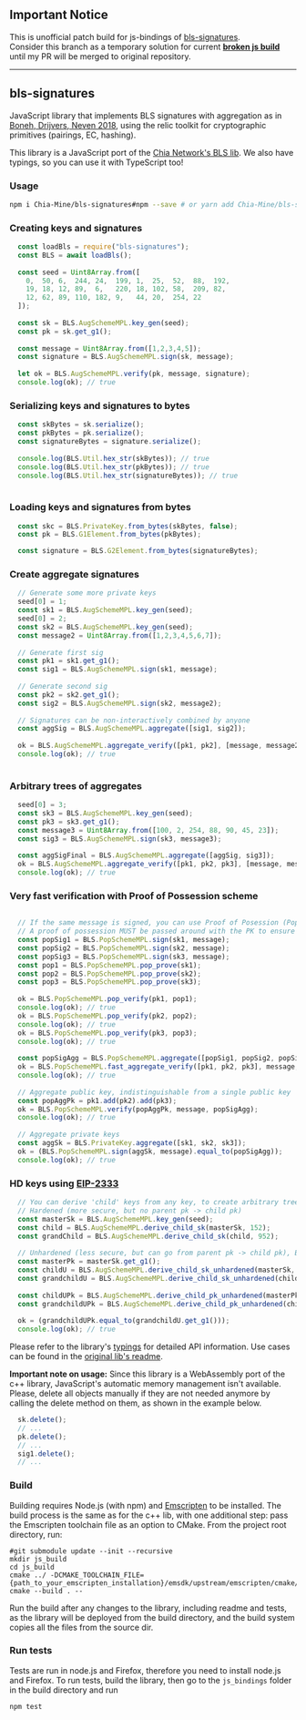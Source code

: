 ## Important Notice

This is unofficial patch build for js-bindings of [bls-signatures](https://github.com/Chia-Network/bls-signatures).  
Consider this branch as a temporary solution for current **[broken js build](https://github.com/Chia-Network/bls-signatures/issues/220)**
until my PR will be merged to original repository.

---

## bls-signatures

JavaScript library that implements BLS signatures with aggregation as in [Boneh, Drijvers, Neven 2018](https://crypto.stanford.edu/~dabo/pubs/papers/BLSmultisig.html), using the relic toolkit for cryptographic primitives (pairings, EC, hashing).

This library is a JavaScript port of the [Chia Network's BLS lib](https://github.com/Chia-Network/bls-signatures). We also have typings, so you can use it with TypeScript too!

### Usage

```bash
npm i Chia-Mine/bls-signatures#npm --save # or yarn add Chia-Mine/bls-signatures#npm
```

### Creating keys and signatures
```javascript
  const loadBls = require("bls-signatures");
  const BLS = await loadBls();
  
  const seed = Uint8Array.from([
    0,  50, 6,  244, 24,  199, 1,  25,  52,  88,  192,
    19, 18, 12, 89,  6,   220, 18, 102, 58,  209, 82,
    12, 62, 89, 110, 182, 9,   44, 20,  254, 22
  ]);
  
  const sk = BLS.AugSchemeMPL.key_gen(seed);
  const pk = sk.get_g1();
  
  const message = Uint8Array.from([1,2,3,4,5]);
  const signature = BLS.AugSchemeMPL.sign(sk, message);
  
  let ok = BLS.AugSchemeMPL.verify(pk, message, signature);
  console.log(ok); // true
```

### Serializing keys and signatures to bytes
```javascript  
  const skBytes = sk.serialize();
  const pkBytes = pk.serialize();
  const signatureBytes = signature.serialize();
  
  console.log(BLS.Util.hex_str(skBytes)); // true
  console.log(BLS.Util.hex_str(pkBytes)); // true
  console.log(BLS.Util.hex_str(signatureBytes)); // true
  
```

### Loading keys and signatures from bytes
```javascript
  const skc = BLS.PrivateKey.from_bytes(skBytes, false);
  const pk = BLS.G1Element.from_bytes(pkBytes);

  const signature = BLS.G2Element.from_bytes(signatureBytes);
```

### Create aggregate signatures
```javascript
  // Generate some more private keys
  seed[0] = 1;
  const sk1 = BLS.AugSchemeMPL.key_gen(seed);
  seed[0] = 2;
  const sk2 = BLS.AugSchemeMPL.key_gen(seed);
  const message2 = Uint8Array.from([1,2,3,4,5,6,7]);
  
  // Generate first sig
  const pk1 = sk1.get_g1();
  const sig1 = BLS.AugSchemeMPL.sign(sk1, message);
  
  // Generate second sig
  const pk2 = sk2.get_g1();
  const sig2 = BLS.AugSchemeMPL.sign(sk2, message2);
  
  // Signatures can be non-interactively combined by anyone
  const aggSig = BLS.AugSchemeMPL.aggregate([sig1, sig2]);
  
  ok = BLS.AugSchemeMPL.aggregate_verify([pk1, pk2], [message, message2], aggSig);
  console.log(ok); // true
  
```

### Arbitrary trees of aggregates
```javascript
  seed[0] = 3;
  const sk3 = BLS.AugSchemeMPL.key_gen(seed);
  const pk3 = sk3.get_g1();
  const message3 = Uint8Array.from([100, 2, 254, 88, 90, 45, 23]);
  const sig3 = BLS.AugSchemeMPL.sign(sk3, message3);
  
  const aggSigFinal = BLS.AugSchemeMPL.aggregate([aggSig, sig3]);
  ok = BLS.AugSchemeMPL.aggregate_verify([pk1, pk2, pk3], [message, message2, message3], aggSigFinal);
  console.log(ok); // true
```

### Very fast verification with Proof of Possession scheme
```javascript

  // If the same message is signed, you can use Proof of Posession (PopScheme) for efficiency
  // A proof of possession MUST be passed around with the PK to ensure security.
  const popSig1 = BLS.PopSchemeMPL.sign(sk1, message);
  const popSig2 = BLS.PopSchemeMPL.sign(sk2, message);
  const popSig3 = BLS.PopSchemeMPL.sign(sk3, message);
  const pop1 = BLS.PopSchemeMPL.pop_prove(sk1);
  const pop2 = BLS.PopSchemeMPL.pop_prove(sk2);
  const pop3 = BLS.PopSchemeMPL.pop_prove(sk3);
  
  ok = BLS.PopSchemeMPL.pop_verify(pk1, pop1);
  console.log(ok); // true
  ok = BLS.PopSchemeMPL.pop_verify(pk2, pop2);
  console.log(ok); // true
  ok = BLS.PopSchemeMPL.pop_verify(pk3, pop3);
  console.log(ok); // true
  
  const popSigAgg = BLS.PopSchemeMPL.aggregate([popSig1, popSig2, popSig3]);
  ok = BLS.PopSchemeMPL.fast_aggregate_verify([pk1, pk2, pk3], message, popSigAgg);
  console.log(ok); // true
  
  // Aggregate public key, indistinguishable from a single public key
  const popAggPk = pk1.add(pk2).add(pk3);
  ok = BLS.PopSchemeMPL.verify(popAggPk, message, popSigAgg);
  console.log(ok); // true
  
  // Aggregate private keys
  const aggSk = BLS.PrivateKey.aggregate([sk1, sk2, sk3]);
  ok = (BLS.PopSchemeMPL.sign(aggSk, message).equal_to(popSigAgg));
  console.log(ok); // true
```

### HD keys using [EIP-2333](https://github.com/ethereum/EIPs/pull/2333)
```javascript
  // You can derive 'child' keys from any key, to create arbitrary trees. 4 byte indeces are used.
  // Hardened (more secure, but no parent pk -> child pk)
  const masterSk = BLS.AugSchemeMPL.key_gen(seed);
  const child = BLS.AugSchemeMPL.derive_child_sk(masterSk, 152);
  const grandChild = BLS.AugSchemeMPL.derive_child_sk(child, 952);
  
  // Unhardened (less secure, but can go from parent pk -> child pk), BIP32 style
  const masterPk = masterSk.get_g1();
  const childU = BLS.AugSchemeMPL.derive_child_sk_unhardened(masterSk, 22);
  const grandchildU = BLS.AugSchemeMPL.derive_child_sk_unhardened(childU, 0);
  
  const childUPk = BLS.AugSchemeMPL.derive_child_pk_unhardened(masterPk, 22);
  const grandchildUPk = BLS.AugSchemeMPL.derive_child_pk_unhardened(childUPk, 0);
  
  ok = (grandchildUPk.equal_to(grandchildU.get_g1()));
  console.log(ok); // true
```

Please refer to the library's [typings](./blsjs.d.ts) for detailed API information. Use cases can be found in the [original lib's readme](../README.md).

__Important note on usage:__ Since this library is a WebAssembly port of the c++ library, JavaScript's automatic memory management isn't available. Please, delete all objects manually if they are not needed anymore by calling the delete method on them, as shown in the example below.

```javascript
  sk.delete();
  // ...
  pk.delete();
  // ...
  sig1.delete();
  // ...
```

### Build

Building requires Node.js (with npm) and [Emscripten](https://emscripten.org/docs/getting_started/downloads.html) to be installed.
The build process is the same as for the c++ lib, with one additional step: pass the Emscripten toolchain file as an option to CMake.
From the project root directory, run:
```
#git submodule update --init --recursive
mkdir js_build
cd js_build
cmake ../ -DCMAKE_TOOLCHAIN_FILE={path_to_your_emscripten_installation}/emsdk/upstream/emscripten/cmake/Modules/Platform/Emscripten.cmake
cmake --build . --
```

Run the build after any changes to the library, including readme and tests, as the library will be deployed from the build directory, and the build system copies all the files from the source dir.
### Run tests
Tests are run in node.js and Firefox, therefore you need to install node.js and Firefox.
To run tests, build the library, then go to the `js_bindings` folder in the build directory and run
```bash
npm test
```
